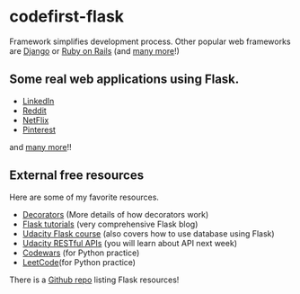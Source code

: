 # codefirst-flask

Framework simplifies development process.
Other popular web frameworks are [Django](https://github.com/django/django) or [Ruby on Rails](https://rubyonrails.org/) (and [many more](https://en.wikipedia.org/wiki/Comparison_of_web_frameworks)!)

## Some real web applications using Flask.
- [LinkedIn](https://linkedin.com)
- [Reddit](https://stackshare.io/reddit/reddit)
- [NetFlix](https://www.netflix.com/gb/)
- [Pinterest](https://www.pinterest.co.uk/)

and [many more](https://stackshare.io/flask/in-stacks)!!
## External free resources
Here are some of my favorite resources.
- [Decorators](https://www.programiz.com/python-programming/decorator) (More details of how decorators work)
- [Flask tutorials](https://blog.miguelgrinberg.com/post/the-flask-mega-tutorial-part-i-hello-world) (very comprehensive Flask blog)
- [Udacity Flask course](https://eu.udacity.com/course/full-stack-foundations--ud088) (also covers how to use database using Flask)
- [Udacity RESTful APIs](https://eu.udacity.com/course/designing-restful-apis--ud388) (you will learn about API next week)
- [Codewars](https://www.codewars.com/) (for Python practice)
- [LeetCode](https://leetcode.com/)(for Python practice)

There is a [Github repo](https://github.com/humiaozuzu/awesome-flask) listing Flask resources!